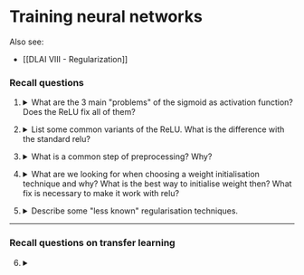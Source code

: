 # Training neural networks

Also see:
- [[DLAI VIII - Regularization]]

### Recall questions 


1. <details markdown=1><summary markdown="span"> What are the 3 main "problems" of the sigmoid as activation function? Does the ReLU fix all of them? </summary>
    
    \
    3 main problems:
    - ==saturated neurons kill the gradient==
    - ==not zero centred==
    - ==exp() is a computationally expensive== operation

	Furthermore, the fact that ==the gradients w.r.t. to the weights all either all positives or all negatives induces a zig-zag path== that might not be optimal for grad descent.

	![](../../static/AML/tnn1.png)

	Luckily the ==relu fixes most of those issues (pt.1 and 3)==, although it still suffers from:
	- ==killing the grad in the <0 region==
	- ==not being 0 centred==

</details>


2. <details markdown=1><summary markdown="span"> List some common variants of the ReLU. What is the difference with the standard relu? </summary>
    
    \
	Some common variants:
	- ==leaky relu==: ==does not kill grad when <0== ![](../../static/AML/tnn2.png)
	- ==parametric rectifier==: ==tunable leaky relu==  ![](../../static/AML/tnn3.png)
	- ==exponential linear units==: has some ==robustness in the <0 region== but is more computationally expensive ![](../../static/AML/tnn4.png)
	- ==scaled exponential linear units==: is ==self normalising==, no need for batchnorm ![](../../static/AML/tnn5.png)

</details>


3. <details markdown=1><summary markdown="span"> What is a common step of preprocessing? Why? </summary>
    
    \
    ==Normalising is a standard step in most pipelines==. It is useful because it ensures that there are no outliers in the data that could compromise learning.

	More about this in [[DLAI VIII - Regularization]]

</details>


4. <details markdown=1><summary markdown="span">What are we looking for when choosing a weight initialisation technique and why? What is the best way to initialise weight then? What fix is necessary to make it work with relu? </summary>
    
    \
    We are mainly looking for an ==even activation of the neurons in each layer==. This ==ensures that we have actual learning, contrary to what would happen if we, say, initialised weights with random small values==. In the following image, we can see what happens to the gradients of the weights:

	![](../../static/AML/tnn6.png)

	A good way to set weights is ==Xavier initialisation==: in fact, this initialisation ==ensures that activations are spread evenly.== This works well since it actually ==preserve the original variance among layers==.

	![](../../static/AML/tnn7.png)

	In order to make it work with relu, the dividing factor must be $\frac{2}{D_{in}}$ instead of $\frac{1}{D_{in}}$
	

</details>


5. <details markdown=1><summary markdown="span"> Describe some "less known" regularisation techniques. </summary>
    
    \
    Some less known reg. techniques:
    - ==dropconnect==: ==like dropout but with edges connecting to a node== ![](../../static/AML/tnn8.png)
    - ==fractional max pooling==: use ==randomized pooling region at training time== and ==average predictions at test time==
    - ==stochastic depth==
    - ==cutout==: set some regions of the image to zero ![](../../static/AML/tnn9.png)
    - ==mixup==: use ==blends of images== ![](../../static/AML/tnn10.png)

</details>


---

### Recall questions on transfer learning

6. <details markdown=1><summary markdown="span">  </summary>
    
    \
 

</details>